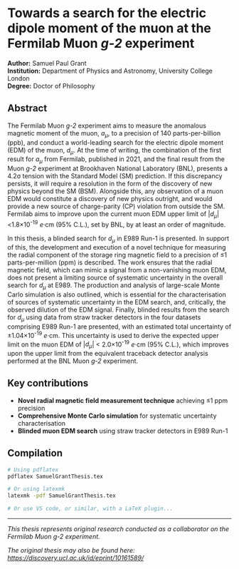 # Towards a search for the electric dipole moment of the muon at the Fermilab Muon *g-2* experiment

**Author:** Samuel Paul Grant  
**Institution:** Department of Physics and Astronomy, University College London  
**Degree:** Doctor of Philosophy  

## Abstract

The Fermilab Muon *g-2* experiment aims to measure the anomalous magnetic moment of the muon, *a<sub>μ</sub>*, to a precision of 140 parts-per-billion (ppb), and conduct a world-leading search for the electric dipole moment (EDM) of the muon, *d<sub>μ</sub>*. At the time of writing, the combination of the first result for *a<sub>μ</sub>* from Fermilab, published in 2021, and the final result from the Muon *g-2* experiment at Brookhaven National Laboratory (BNL), presents a 4.2σ tension with the Standard Model (SM) prediction. If this discrepancy persists, it will require a resolution in the form of the discovery of new physics beyond the SM (BSM). Alongside this, any observation of a muon EDM would constitute a discovery of new physics outright, and would provide a new source of charge-parity (CP) violation from outside the SM. Fermilab aims to improve upon the current muon EDM upper limit of |*d<sub>μ</sub>*|<1.8×10<sup>-19</sup> *e*·cm (95% C.L.), set by BNL, by at least an order of magnitude.

In this thesis, a blinded search for *d<sub>μ</sub>* in E989 Run-1 is presented. In support of this, the development and execution of a novel technique for measuring the radial component of the storage ring magnetic field to a precision of ≤1 parts-per-million (ppm) is described. The work ensures that the radial magnetic field, which can mimic a signal from a non-vanishing muon EDM, does not present a limiting source of systematic uncertainty in the overall search for *d<sub>μ</sub>* at E989. The production and analysis of large-scale Monte Carlo simulation is also outlined, which is essential for the characterisation of sources of systematic uncertainty in the EDM search, and, critically, the observed dilution of the EDM signal. Finally, blinded results from the search for *d<sub>μ</sub>* using data from straw tracker detectors in the four datasets comprising E989 Run-1 are presented, with an estimated total uncertainty of ±1.04×10<sup>-19</sup> *e*·cm. This uncertainty is used to derive the expected upper limit on the muon EDM of |*d<sub>μ</sub>*| < 2.0×10<sup>-19</sup> *e*·cm (95% C.L.), which improves upon the upper limit from the equivalent traceback detector analysis performed at the BNL Muon *g-2* experiment.

## Key contributions

- **Novel radial magnetic field measurement technique** achieving ≤1 ppm precision
- **Comprehensive Monte Carlo simulation** for systematic uncertainty characterisation
- **Blinded muon EDM search** using straw tracker detectors in E989 Run-1

## Compilation 

```bash
# Using pdflatex
pdflatex SamuelGrantThesis.tex

# Or using latexmk
latexmk -pdf SamuelGrantThesis.tex

# Or use VS code, or similar, with a LaTeX plugin...
```

---

*This thesis represents original research conducted as a collaborator on the Fermilab Muon g-2 experiment.*

*The original thesis may also be found here: https://discovery.ucl.ac.uk/id/eprint/10161589/*